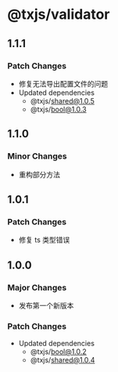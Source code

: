 # @txjs/validator

## 1.1.1

### Patch Changes

- 修复无法导出配置文件的问题
- Updated dependencies
  - @txjs/shared@1.0.5
  - @txjs/bool@1.0.3

## 1.1.0

### Minor Changes

- 重构部分方法

## 1.0.1

### Patch Changes

- 修复 ts 类型错误

## 1.0.0

### Major Changes

- 发布第一个新版本

### Patch Changes

- Updated dependencies
  - @txjs/bool@1.0.2
  - @txjs/shared@1.0.4
